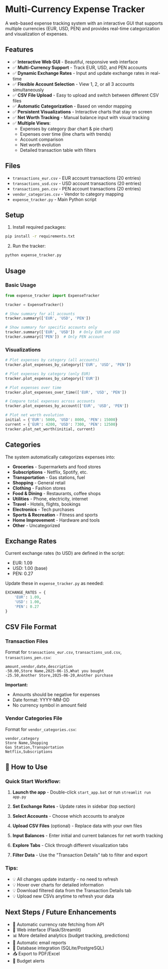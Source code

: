 # Multi-Currency Expense Tracker

A web-based expense tracking system with an interactive GUI that supports multiple currencies (EUR, USD, PEN) and provides real-time categorization and visualization of expenses.

## Features

- ✅ **Interactive Web GUI** - Beautiful, responsive web interface
- ✅ **Multi-Currency Support** - Track EUR, USD, and PEN accounts
- ✅ **Dynamic Exchange Rates** - Input and update exchange rates in real-time
- ✅ **Flexible Account Selection** - View 1, 2, or all 3 accounts simultaneously
- ✅ **CSV File Upload** - Easy to upload and switch between different CSV files
- ✅ **Automatic Categorization** - Based on vendor mapping
- ✅ **Persistent Visualizations** - Interactive charts that stay on screen
- ✅ **Net Worth Tracking** - Manual balance input with visual tracking
- ✅ **Multiple Views**:
  - Expenses by category (bar chart & pie chart)
  - Expenses over time (line charts with trends)
  - Account comparison
  - Net worth evolution
  - Detailed transaction table with filters

## Files

- `transactions_eur.csv` - EUR account transactions (20 entries)
- `transactions_usd.csv` - USD account transactions (20 entries)
- `transactions_pen.csv` - PEN account transactions (20 entries)
- `vendor_categories.csv` - Vendor to category mapping
- `expense_tracker.py` - Main Python script

## Setup

1. Install required packages:
```bash
pip install -r requirements.txt
```

2. Run the tracker:
```bash
python expense_tracker.py
```

## Usage

### Basic Usage

```python
from expense_tracker import ExpenseTracker

tracker = ExpenseTracker()

# Show summary for all accounts
tracker.summary(['EUR', 'USD', 'PEN'])

# Show summary for specific accounts only
tracker.summary(['EUR', 'USD'])  # Only EUR and USD
tracker.summary(['PEN'])  # Only PEN account
```

### Visualizations

```python
# Plot expenses by category (all accounts)
tracker.plot_expenses_by_category(['EUR', 'USD', 'PEN'])

# Plot expenses by category (only EUR)
tracker.plot_expenses_by_category(['EUR'])

# Plot expenses over time
tracker.plot_expenses_over_time(['EUR', 'USD', 'PEN'])

# Compare total expenses across accounts
tracker.plot_expenses_by_account(['EUR', 'USD', 'PEN'])

# Plot net worth evolution
initial = {'EUR': 5000, 'USD': 8000, 'PEN': 15000}
current = {'EUR': 4200, 'USD': 7300, 'PEN': 12500}
tracker.plot_net_worth(initial, current)
```

## Categories

The system automatically categorizes expenses into:
- **Groceries** - Supermarkets and food stores
- **Subscriptions** - Netflix, Spotify, etc.
- **Transportation** - Gas stations, fuel
- **Shopping** - General retail
- **Clothing** - Fashion stores
- **Food & Dining** - Restaurants, coffee shops
- **Utilities** - Phone, electricity, internet
- **Travel** - Hotels, flights, bookings
- **Electronics** - Tech purchases
- **Sports & Recreation** - Fitness and sports
- **Home Improvement** - Hardware and tools
- **Other** - Uncategorized

## Exchange Rates

Current exchange rates (to USD) are defined in the script:
- EUR: 1.09
- USD: 1.00 (base)
- PEN: 0.27

Update these in `expense_tracker.py` as needed:
```python
EXCHANGE_RATES = {
    'EUR': 1.09,
    'USD': 1.00,
    'PEN': 0.27
}
```

## CSV File Format

### Transaction Files
Format for `transactions_eur.csv`, `transactions_usd.csv`, `transactions_pen.csv`:
```csv
amount,vendor,date,description
-50.00,Store Name,2025-06-15,What you bought
-25.50,Another Store,2025-06-20,Another purchase
```

**Important:**
- Amounts should be negative for expenses
- Date format: YYYY-MM-DD
- No currency symbol in amount field

### Vendor Categories File
Format for `vendor_categories.csv`:
```csv
vendor,category
Store Name,Shopping
Gas Station,Transportation
Netflix,Subscriptions
```

## 🎨 How to Use

### Quick Start Workflow:

1. **Launch the app** - Double-click `start_app.bat` or run `streamlit run app.py`

2. **Set Exchange Rates** - Update rates in sidebar (top section)

3. **Select Accounts** - Choose which accounts to analyze

4. **Upload CSV Files** (optional) - Replace data with your own files

5. **Input Balances** - Enter initial and current balances for net worth tracking

6. **Explore Tabs** - Click through different visualization tabs

7. **Filter Data** - Use the "Transaction Details" tab to filter and export

### Tips:
- 💡 All changes update instantly - no need to refresh
- 💡 Hover over charts for detailed information
- 💡 Download filtered data from the Transaction Details tab
- 💡 Upload new CSVs anytime to refresh your data

## Next Steps / Future Enhancements

- 🔄 Automatic currency rate fetching from API
- 📱 Web interface (Flask/Streamlit)
- 📊 More detailed analytics (budget tracking, predictions)
- 📧 Automatic email reports
- 💾 Database integration (SQLite/PostgreSQL)
- 📤 Export to PDF/Excel
- 🔔 Budget alerts
